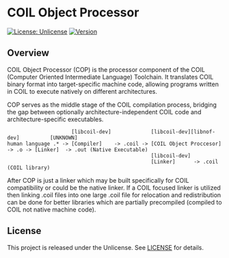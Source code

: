 # COIL Object Processor

[![License: Unlicense](https://img.shields.io/badge/license-Unlicense-blue.svg)](https://unlicense.org)
[![Version](https://img.shields.io/badge/version-1.0.0-blue.svg)]()

## Overview

COIL Object Processor (COP) is the processor component of the COIL (Computer Oriented Intermediate Language) Toolchain. It translates COIL binary format into target-specific machine code, allowing programs written in COIL to execute natively on different architectures.

COP serves as the middle stage of the COIL compilation process, bridging the gap between optionally architecture-independent COIL code and architecture-specific executables.


```
                     [libcoil-dev]             [libcoil-dev][libnof-dev]          [UNKNOWN]
human language .* -> [Compiler]    -> .coil -> [COIL Object Proccesor]   -> .o -> [Linker]  -> .out (Native Executable)
                                               [libcoil-dev]
                                               [Linker]      -> .coil (COIL library)
```

After COP is just a linker which may be built specifically for COIL compatibility or could be the native linker. If a COIL focused linker is utilized then linking .coil files into one large .coil file for relocation and redistribution can be done for better libraries which are partially precompiled (compiled to COIL not native machine code).



## License

This project is released under the Unlicense. See [LICENSE](LICENSE) for details.